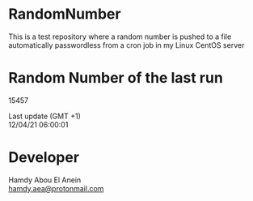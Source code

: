 # RandomNumber    
This is a test repository where a random number is pushed to a file automatically passwordless from a cron job in my Linux CentOS server    
# Random Number of the last run   
15457
      
Last update (GMT +1)    
12/04/21 06:00:01
# Developer    
Hamdy Abou El Anein   
hamdy.aea@protonmail.com

